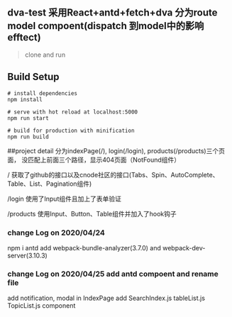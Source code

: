 ## dva-test 采用React+antd+fetch+dva 分为route model compoent(dispatch 到model中的影响efftect)

> clone and run

## Build Setup

```
# install dependencies
npm install

# serve with hot reload at localhost:5000
npm run start

# build for production with minification
npm run build
```
##project detail
分为indexPage(/), login(/login),  products(/products)三个页面， 没匹配上前面三个路径，显示404页面（NotFound组件）

/ 获取了github的接口以及cnode社区的接口(Tabs、Spin、AutoComplete、Table、List、Pagination组件)

/login 使用了Input组件且加上了表单验证

/products 使用Input、Button、Table组件并加入了hook钩子

### change Log on 2020/04/24 
npm i antd
add webpack-bundle-analyzer(3.7.0) and webpack-dev-server(3.10.3)

### change Log on 2020/04/25 add antd compoent and rename file
add notification, modal in IndexPage
add SearchIndex.js tableList.js TopicList.js component

